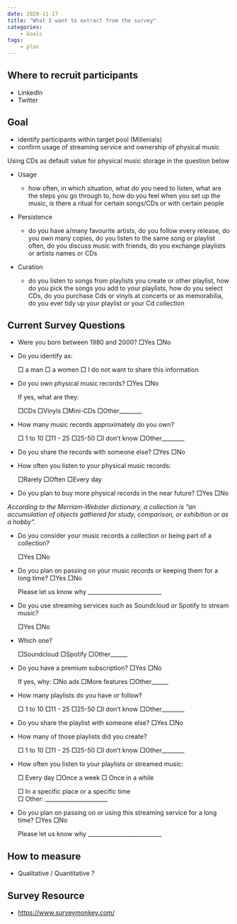 ```yaml
---
date: 2020-11-17
title: "What I want to extract from the survey"
categories: 
    - Goals
tags:
    - plan
---
```

## Where to recruit participants

- LinkedIn
- Twitter

## Goal

- identify participants within target pool (Millenials)
- confirm usage of streaming service and ownership of physical music

Using CDs as default value for physical music storage in the question below

- Usage
  - how often, in which situation, what do you need to listen, what are the steps you go through to, how do you feel when you set up the music, is there a ritual for certain songs/CDs or with certain people

- Persistence
  - do you have a/many favourite artists, do you follow every release, do you own many copies, do you listen to the same song or playlist often, do you discuss music with friends, do you exchange playlists or artists names or CDs

- Curation
  - do you listen to songs from playlists you create or other playlist, how do you pick the songs you add to your playlists, how do you select CDs, do you purchase Cds or vinyls at concerts or as memorabilia, do you ever tidy up your playlist or your Cd collection

## Current Survey Questions

- Were you born between 1980 and 2000?					□Yes 	□No

- Do you identify as:

  □ a man 	□ a women	□ I do not want to share this information

- Do you own physical music records? 					□Yes 	□No

  If yes, what are they:  

  □CDs		□Vinyls		□Mini-CDs		□Other________

- How many music records approximately do you own?

  □ 1 to 10		□11 - 25		□25-50		□I don’t know 	□Other________

- Do you share the records with someone else?			□Yes 	□No

- How often you listen to your physical music records:

  □Rarely 	□Often		□Every day

- Do you plan to buy more physical records in the near future? 		□Yes 	□No

*According to the Merriam-Webster dictionary, a collection is “an accumulation of objects gathered for study, comparison, or exhibition or as a hobby”.*

- Do you consider your music records a collection or being part of a collection?

  □Yes 	□No

- Do you plan on passing on your music records or keeping them for a long time? 	□Yes 	□No

  Please let us know why __________________________

- Do you use streaming services such as Soundcloud or Spotify to stream music? 

  □Yes 	□No

- Which one? 

  □Soundcloud		□Spotify 		□Other______

- Do you have a premium subscription? 						□Yes 	□No 

  If yes, why: □No ads		□More features 		□Other______

- How many playlists do you have or follow? 

  □ 1 to 10		□11 - 25		□25-50		□I don’t know 	□Other________

- Do you share the playlist with someone else?				□Yes 	□No

- How many of those playlists did you create? 

  □ 1 to 10		□11 - 25		□25-50		□I don’t know 	□Other________

- How often you listen to your playlists or streamed music: 	

  □ Every day 		□Once a week  		□ Once in a while 
  
  □ In a specific place or a specific time 	
  □ Other: ______________________

- Do you plan on passing on or using this streaming service for a long time? 		□Yes 	□No

  Please let us know why __________________________


## How to measure
- Qualitative / Quantitative ?

## Survey Resource 

- https://www.surveymonkey.com/

